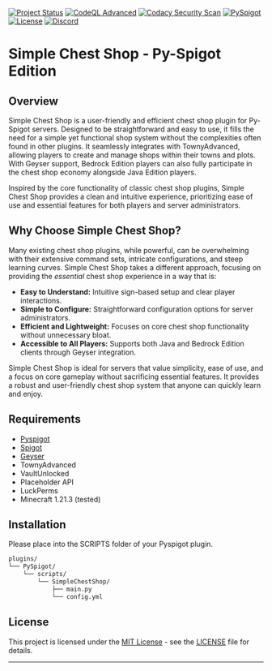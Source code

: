 [![Project Status](https://img.shields.io/badge/Project%20Status-In%20Development-yellow.svg)](https://shields.io/)
[![CodeQL Advanced](https://github.com/Ktiseos-Nyx/SimpleChestShop-Pyspigot/actions/workflows/codeql.yml/badge.svg)](https://github.com/Ktiseos-Nyx/SimpleChestShop-Pyspigot/actions/workflows/codeql.yml)
[![Codacy Security Scan](https://github.com/Ktiseos-Nyx/SimpleChestShop-Pyspigot/actions/workflows/codacy.yml/badge.svg)](https://github.com/Ktiseos-Nyx/SimpleChestShop-Pyspigot/actions/workflows/codacy.yml)
[![PySpigot](https://img.shields.io/badge/PySpigot-Supported-blue.svg)](https://www.spigotmc.org/wiki/pyspigot-installation/)
[![License](https://img.shields.io/badge/License-MIT-green.svg)](https://opensource.org/licenses/MIT)
[![Discord](https://img.shields.io/discord/1024442483750490222?logo=discord&style=for-the-badge&color=5865F2)](https://discord.gg/5t2kYxt7An)


# Simple Chest Shop - Py-Spigot Edition

## Overview

Simple Chest Shop is a user-friendly and efficient chest shop plugin for Py-Spigot servers.  Designed to be straightforward and easy to use, it fills the need for a simple yet functional shop system without the complexities often found in other plugins.  It seamlessly integrates with TownyAdvanced, allowing players to create and manage shops within their towns and plots.  With Geyser support, Bedrock Edition players can also fully participate in the chest shop economy alongside Java Edition players.

Inspired by the core functionality of classic chest shop plugins, Simple Chest Shop provides a clean and intuitive experience, prioritizing ease of use and essential features for both players and server administrators.

## Why Choose Simple Chest Shop?

Many existing chest shop plugins, while powerful, can be overwhelming with their extensive command sets, intricate configurations, and steep learning curves.  Simple Chest Shop takes a different approach, focusing on providing the *essential* chest shop experience in a way that is:

*   **Easy to Understand:**  Intuitive sign-based setup and clear player interactions.
*   **Simple to Configure:**  Straightforward configuration options for server administrators.
*   **Efficient and Lightweight:**  Focuses on core chest shop functionality without unnecessary bloat.
*   **Accessible to All Players:**  Supports both Java and Bedrock Edition clients through Geyser integration.

Simple Chest Shop is ideal for servers that value simplicity, ease of use, and a focus on core gameplay without sacrificing essential features. It provides a robust and user-friendly chest shop system that anyone can quickly learn and enjoy.


## Requirements

- [Pyspigot](https://github.com/magicmq/pyspigot)
- [Spigot](https://www.spigotmc.org/)
- [Geyser](https://geysermc.org/)
- TownyAdvanced
- VaultUnlocked
- Placeholder API
- LuckPerms
- Minecraft 1.21.3 (tested)


## Installation 

Please place into the SCRIPTS folder of your Pyspigot plugin.

```bash
plugins/
└── PySpigot/
    └── scripts/
        └── SimpleChestShop/
            ├── main.py
            └── config.yml
```



## License

This project is licensed under the [MIT License](LICENSE) - see the [LICENSE](LICENSE) file for details.

---
